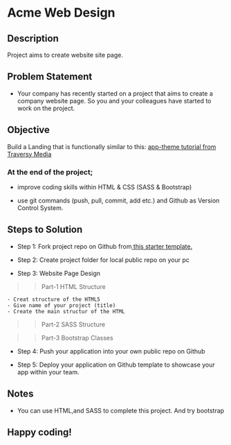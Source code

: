 # Acme Web Design

## Description
Project aims to create website site page.

## Problem Statement

- Your company has recently started on a project that aims to create a company website page. So you and your colleagues have started to work on the project.


## Objective

Build a Landing that is functionally similar to this: [ app-theme tutorial from Traversy Media](https://www.youtube.com/watch?v=qlA7dputiNc)



### At the end of the project;

- improve coding skills within HTML & CSS (SASS & Bootstrap)

- use git commands (push, pull, commit, add etc.) and Github as Version Control System.

## Steps to Solution
  
- Step 1: Fork project repo on Github from[ this starter template.](https://github.com/HackYourFutureBelgium/w3-validation-template)

- Step 2: Create project folder for local public repo on your pc

- Step 3: Website Page Design

>>Part-1 HTML Structure

	- Creat structure of the HTML5
	- Give name of your project (title)
	- Create the main structur of the HTML

>>Part-2 SASS Structure

>>Part-3 Bootstrap Classes
	
- Step 4: Push your application into your own public repo on Github

- Step 5: Deploy your application on Github template to showcase your app within your team.

## Notes

- You can use HTML,and SASS to complete this project. And try bootstrap

## Happy coding!

